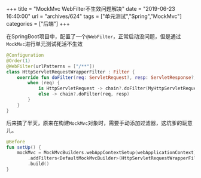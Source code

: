 +++
title = "MockMvc WebFilter不生效问题解决"
date = "2019-06-23 16:40:00"
url = "archives/624"
tags = ["单元测试","Spring","MockMvc"]
categories = ["后端"]
+++

在SpringBoot项目中，配置了一个`@WebFilter`，正常启动没问题，但是通过`MockMvc`进行单元测试死活不生效

```kotlin
@Configuration
@Order(1)
@WebFilter(urlPatterns = ["/**"])
class HttpServletRequestWrapperFilter : Filter {
    override fun doFilter(req: ServletRequest?, resp: ServletResponse?, chain: FilterChain?) {
        when (req) {
            is HttpServletRequest -> chain?.doFilter(MyHttpServletRequestWrapper(req), resp)
            else -> chain?.doFilter(req, resp)
        }
    }
}
```

后来搞了半天，原来在构建`MockMvc`对象时，需要手动添加过滤器，这坑爹的玩意儿。

```kotlin
@Before
fun setUp() {
    mockMvc = MockMvcBuilders.webAppContextSetup(webApplicationContext)
        .addFilters<DefaultMockMvcBuilder>(HttpServletRequestWrapperFilter())
        .build()
}
```